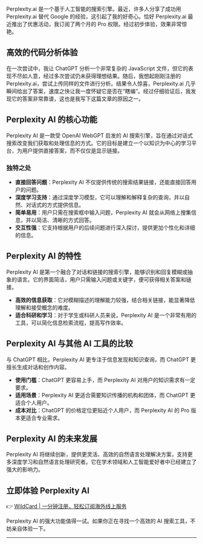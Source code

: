 Perplexity.ai 是一个基于人工智能的搜索引擎。最近，许多人分享了成功用 Perplexity.ai 替代 Google 的经验，这引起了我的好奇心。恰好 Perplexity.ai 最近推出了优惠活动，我订阅了两个月的 Pro 权限。经过初步体验，效果非常惊艳。

## 高效的代码分析体验

在一次尝试中，我让 ChatGPT 分析一个非常复杂的 JavaScript 文件，但它的表现不尽如人意，经过多次尝试仍未获得理想结果。随后，我想起刚刚注册的 Perplexity.ai，尝试上传同样的文件进行分析。结果令人惊喜，Perplexity.ai 几乎瞬间给出了答案，速度之快让我一度怀疑它是否在“瞎编”。经过仔细验证后，我发现它的答案非常靠谱，这也是我写下这篇文章的原因之一。

## Perplexity AI 的核心功能

Perplexity AI 是一款受 OpenAI WebGPT 启发的 AI 搜索引擎，旨在通过对话式搜索改变我们获取和处理信息的方式。它的目标是建立一个以知识为中心的学习平台，为用户提供直接答案，而不仅仅是显示链接。

### 独特之处

- **直接回答问题**：Perplexity AI 不仅提供传统的搜索结果链接，还能直接回答用户的问题。
- **深度学习支持**：通过深度学习模型，它可以理解和解释复杂的查询，并以自然、对话式的方式提供信息。
- **简单易用**：用户只需在搜索框中输入问题，Perplexity AI 就会从网络上搜集信息，并以简洁、清晰的方式回答。
- **交互性强**：它支持根据用户的后续问题进行深入探讨，提供更加个性化和详细的信息。

## Perplexity AI 的特性

Perplexity AI 是第一个融合了对话和链接的搜索引擎，能够识别和回复模糊或抽象的语言。它的界面简洁，用户只需输入问题或关键字，便可获得相关答案和链接。

- **高效的信息获取**：它对模糊描述的理解能力较强，结合相关链接，能显著降低理解和接受概念的难度。
- **适合科研和学习**：对于学生或科研人员来说，Perplexity AI 是一个非常有用的工具，可以简化信息检索流程，提高写作效率。

## Perplexity AI 与其他 AI 工具的比较

与 ChatGPT 相比，Perplexity AI 更专注于信息发现和知识查询，而 ChatGPT 更擅长生成对话和创作内容。

- **使用门槛**：ChatGPT 更容易上手，而 Perplexity AI 对用户的知识需求有一定要求。
- **适用场景**：Perplexity AI 更适合需要知识传播的机构和团体，而 ChatGPT 更适合个人用户。
- **成本对比**：ChatGPT 的价格定位更贴近个人用户，而 Perplexity AI 的 Pro 版本更适合专业需求。

## Perplexity AI 的未来发展

Perplexity AI 将继续创新，提供更灵活、高效的自然语言处理解决方案，支持更多深度学习和自然语言处理研究者。它在学术领域和人工智能爱好者中已经建立了强大的影响力。

## 立即体验 Perplexity AI

👉 [WildCard | 一分钟注册，轻松订阅海外线上服务](https://bit.ly/bewildcard)

Perplexity AI 的强大功能值得一试。如果你正在寻找一个高效的 AI 搜索工具，不妨亲自体验一下。

---
